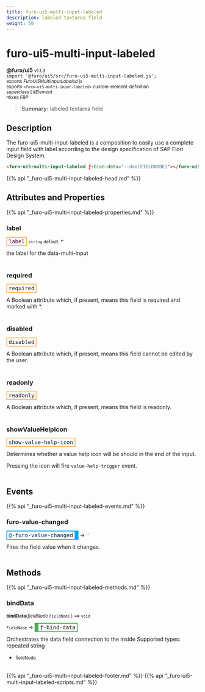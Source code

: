 ```yaml
---
title: furo-ui5-multi-input-labeled
description: labeled textarea field
weight: 50
---
```


# furo-ui5-multi-input-labeled
**@furo/ui5** <small>v1.1.3</small>
<br>`import '@furo/ui5/src/furo-ui5-multi-input-labeled.js';`<small>
<br>exports *FuroUi5MultiInputLabeled* js
<br>exports `<furo-ui5-multi-input-labeled>` custom-element-definition
<br>superclass *LitElement*
<br> mixes *FBP*</small>

> **Summary:** labeled textarea field

## Description

The furo-ui5-multi-input-labeled is a composition to easily use a complete input field with label according
to the design specification of SAP Fiori Design System.

```html
<furo-ui5-multi-input-labeled ƒ-bind-data="--dao(FIELDNODE)"></furo-ui5-multi-input-labeled>
```

{{% api "_furo-ui5-multi-input-labeled-head.md" %}}

## Attributes and Properties
{{% api "_furo-ui5-multi-input-labeled-properties.md" %}}





### **label**

<span  style="border-width:2px; border-style: solid;border-color:  rgb(255, 182, 91);font-family:monospace; padding:2px 4px;">label</span>
<small>`string` default: **&#39;&#39;**</small>

the label for the data-multi-input
<br><br>

### **required**

<span  style="border-width:2px; border-style: solid;border-color:  rgb(255, 182, 91);font-family:monospace; padding:2px 4px;">required</span>
</small>

A Boolean attribute which, if present, means this field is required and marked with *.
<br><br>

### **disabled**

<span  style="border-width:2px; border-style: solid;border-color:  rgb(255, 182, 91);font-family:monospace; padding:2px 4px;">disabled</span>
</small>

A Boolean attribute which, if present, means this field cannot be edited by the user.
<br><br>

### **readonly**

<span  style="border-width:2px; border-style: solid;border-color:  rgb(255, 182, 91);font-family:monospace; padding:2px 4px;">readonly</span>
</small>

A Boolean attribute which, if present, means this field is readonly.
<br><br>

### **showValueHelpIcon**

<span  style="border-width:2px; border-style: solid;border-color:  rgb(255, 182, 91);font-family:monospace; padding:2px 4px;">show-value-help-icon</span>
</small>

Determines whether a value help icon will be should in the end of the input.

Pressing the icon will fire `value-help-trigger` event.
<br><br>
## Events
{{% api "_furo-ui5-multi-input-labeled-events.md" %}}

### **furo-value-changed**
<span  style="border-width:2px 10px 2px 2px; border-style: solid;border-color:  rgb(2, 168, 244);font-family:monospace; padding:2px 4px;">@-furo-value-changed</span>
→ <small>``</small>

Fires the field value when it changes.
<br><br>

## Methods
{{% api "_furo-ui5-multi-input-labeled-methods.md" %}}



### **bindData**
<small>**bindData**(*fieldNode* `FieldNode` ) ⟹ `void`</small>

<small>`FieldNode` </small> →
<span  style="border-width:2px 2px 2px 10px; border-style: solid;border-color:  rgb(76, 175, 80);font-family:monospace; padding:2px 4px;">ƒ-bind-data</span>

Orchestrates the data field connection to the inside
Supported types: repeated string

- <small>fieldNode </small>
<br><br>









{{% api "_furo-ui5-multi-input-labeled-footer.md" %}}
{{% api "_furo-ui5-multi-input-labeled-scripts.md" %}}
